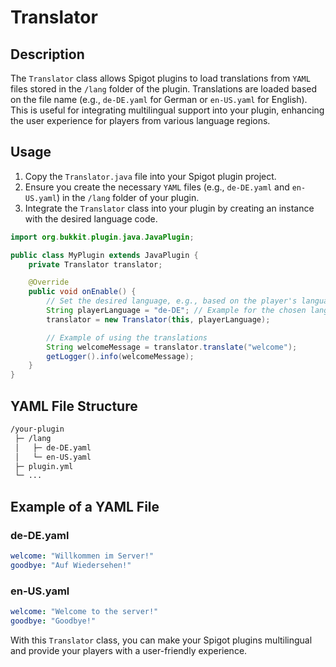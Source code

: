 # Translator

## Description
The ``Translator`` class allows Spigot plugins to load translations from ``YAML`` files stored in the ``/lang`` folder of the plugin. Translations are loaded based on the file name (e.g., ``de-DE.yaml`` for German or ``en-US.yaml`` for English). This is useful for integrating multilingual support into your plugin, enhancing the user experience for players from various language regions.

## Usage
1. Copy the ``Translator.java`` file into your Spigot plugin project.
2. Ensure you create the necessary ``YAML`` files (e.g., ``de-DE.yaml`` and ``en-US.yaml``) in the ``/lang`` folder of your plugin.
3. Integrate the ``Translator`` class into your plugin by creating an instance with the desired language code.
```java
import org.bukkit.plugin.java.JavaPlugin;

public class MyPlugin extends JavaPlugin {
    private Translator translator;

    @Override
    public void onEnable() {
        // Set the desired language, e.g., based on the player's language
        String playerLanguage = "de-DE"; // Example for the chosen language
        translator = new Translator(this, playerLanguage);

        // Example of using the translations
        String welcomeMessage = translator.translate("welcome");
        getLogger().info(welcomeMessage);
    }
}
````
## YAML File Structure
```bash
/your-plugin
 ├─ /lang
 │   ├─ de-DE.yaml
 │   └─ en-US.yaml
 ├─ plugin.yml
 └─ ...
````
## Example of a YAML File
### de-DE.yaml
```yaml
welcome: "Willkommen im Server!"
goodbye: "Auf Wiedersehen!"
````
### en-US.yaml
```yaml
welcome: "Welcome to the server!"
goodbye: "Goodbye!"
````

With this ``Translator`` class, you can make your Spigot plugins multilingual and provide your players with a user-friendly experience.
